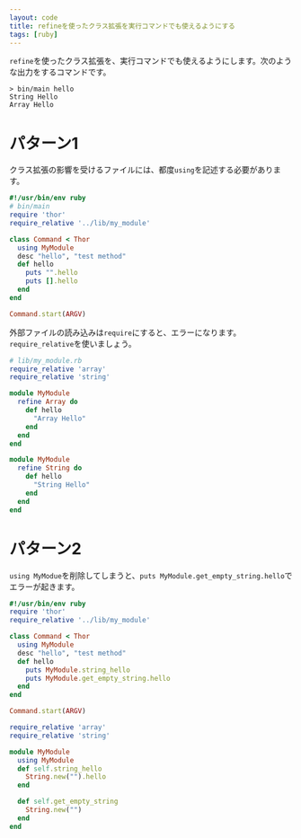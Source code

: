 ```yaml
---
layout: code
title: refineを使ったクラス拡張を実行コマンドでも使えるようにする
tags: [ruby]
---
```


`refine`を使ったクラス拡張を、実行コマンドでも使えるようにします。次のような出力をするコマンドです。

```
> bin/main hello
String Hello
Array Hello
```
# パターン1

クラス拡張の影響を受けるファイルには、都度`using`を記述する必要があります。

```ruby
#!/usr/bin/env ruby
# bin/main
require 'thor'
require_relative '../lib/my_module'

class Command < Thor
  using MyModule
  desc "hello", "test method"
  def hello
    puts "".hello
    puts [].hello
  end
end

Command.start(ARGV)
```

外部ファイルの読み込みは`require`にすると、エラーになります。`require_relative`を使いましょう。

```ruby
# lib/my_module.rb
require_relative 'array'
require_relative 'string'
```

```ruby
module MyModule
  refine Array do
    def hello
      "Array Hello"
    end
  end
end
```

```ruby
module MyModule
  refine String do
    def hello
      "String Hello"
    end
  end
end
```

# パターン2

`using MyModue`を削除してしまうと、`puts MyModule.get_empty_string.hello`でエラーが起きます。

```ruby
#!/usr/bin/env ruby
require 'thor'
require_relative '../lib/my_module'

class Command < Thor
  using MyModule
  desc "hello", "test method"
  def hello
    puts MyModule.string_hello
    puts MyModule.get_empty_string.hello
  end
end

Command.start(ARGV)
```

```ruby
require_relative 'array'
require_relative 'string'

module MyModule
  using MyModule
  def self.string_hello
    String.new("").hello
  end

  def self.get_empty_string
    String.new("")
  end
end
```

